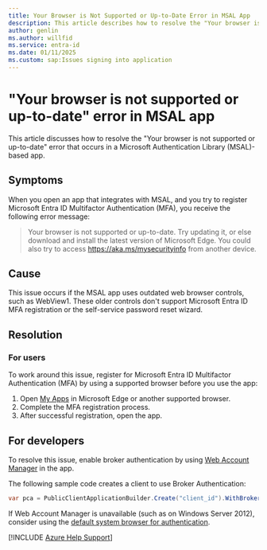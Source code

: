 ```yaml
---
title: Your Browser is Not Supported or Up-to-Date Error in MSAL App
description: This article describes how to resolve the "Your browser is not supported or up-to-date" error when you use an app that integrates with MSAL.
author: genlin
ms.author: willfid
ms.service: entra-id
ms.date: 01/11/2025
ms.custom: sap:Issues signing into application
---
```


# "Your browser is not supported or up-to-date" error in MSAL app

This article discusses how to resolve the "Your browser is not supported or up-to-date" error that occurs in a Microsoft Authentication Library (MSAL)-based app.

## Symptoms

When you open an app that integrates with MSAL, and you try to register Microsoft Entra ID Multifactor Authentication (MFA), you receive the following error message:

>Your browser is not supported or up-to-date. Try updating it, or else download and install the latest version of Microsoft Edge.
You could also try to access https://aka.ms/mysecurityinfo from another device.

## Cause

This issue occurs if the MSAL app uses outdated web browser controls, such as WebView1. These older controls don't support Microsoft Entra ID MFA registration or the self-service password reset wizard.

## Resolution

### For users

To work around this issue, register for Microsoft Entra ID Multifactor Authentication (MFA) by using a supported browser before you use the app:

1. Open [My Apps](https://myapps.microsoft.com) in Microsoft Edge or another supported browser.
2. Complete the MFA registration process.
3. After successful registration, open the app.

## For developers

To resolve this issue, enable broker authentication by using [Web Account Manager](/entra/identity-platform/scenario-desktop-acquire-token-wam) in the app.

The following sample code creates a client to use Broker Authentication:

```csharp
var pca = PublicClientApplicationBuilder.Create("client_id").WithBroker(new BrokerOptions(BrokerOptions.OperatingSystems.Windows))
```

If Web Account Manager is unavailable (such as on Windows Server 2012), consider using the [default system browser for authentication](/entra/msal/dotnet/acquiring-tokens/using-web-browsers#how-to-use-the-default-system-browser).

[!INCLUDE [Azure Help Support](../../../includes/azure-help-support.md)]
